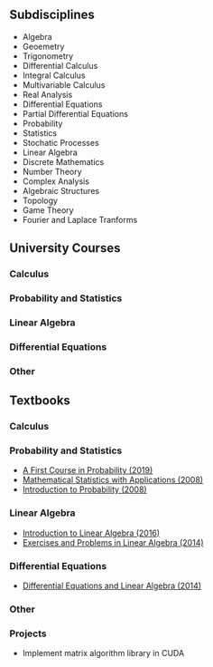 ## Subdisciplines
- Algebra
- Geoemetry
- Trigonometry
- Differential Calculus
- Integral Calculus
- Multivariable Calculus
- Real Analysis
- Differential Equations
- Partial Differential Equations
- Probability
- Statistics
- Stochatic Processes
- Linear Algebra
- Discrete Mathematics
- Number Theory
- Complex Analysis
- Algebraic Structures
- Topology
- Game Theory
- Fourier and Laplace Tranforms

## University Courses
### Calculus

### Probability and Statistics

### Linear Algebra

### Differential Equations

### Other

## Textbooks
### Calculus

### Probability and Statistics
- [A First Course in Probability (2019)](https://drive.google.com/file/d/1hRS8_CLvh87YkHSwPiSbCBnJKTE2rG1F/view?usp=drive_link)
- [Mathematical Statistics with Applications (2008)](https://drive.google.com/file/d/1h4Q7XJCWcr7GIEUQwhrUe5BWCrGIIkSy/view?usp=drive_link)
- [Introduction to Probability (2008)](https://drive.google.com/file/d/1BR3EPYqShrQREw-Lck86rMg8rXHrWq1s/view?usp=drive_link)

### Linear Algebra
- [Introduction to Linear Algebra (2016)](https://drive.google.com/file/d/1CBi2PMapDnPiTuYWliBD-DB9xfT5jyK2/view?usp=drive_link)
- [Exercises and Problems in Linear Algebra (2014)](https://drive.google.com/file/d/1a4R0QTsHb7rRFAVs-oscs2ryTwEUIlqQ/view?usp=drive_link)

### Differential Equations
- [Differential Equations and Linear Algebra (2014)](https://drive.google.com/file/d/1UWDOowsqE5LZppXem8IxCg5J2Pr74ktW/view?usp=drive_link)

### Other

### Projects
- Implement matrix algorithm library in CUDA